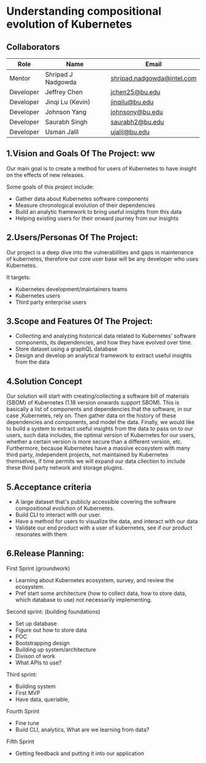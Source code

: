 # Understanding compositional evolution of Kubernetes

## Collaborators

| Role      | Name               | Email                      |
| --------- | ------------------ | -------------------------- |
| Mentor    | Shripad J Nadgowda | shripad.nadgowda@intel.com |
| Developer | Jeffrey Chen       | jchen25@bu.edu             |
| Developer | Jinqi Lu (Kevin)   | jinqilu@bu.edu             |
| Developer | Johnson Yang       | johnsony@bu.edu            |
| Developer | Saurabh Singh      | saurabh2@bu.edu            |
| Developer | Usman Jalil        | ujalil@bu.edu              |


## 1.Vision and Goals Of The Project: ww
Our main goal is to create a method for users of Kubernetes to have insight on the effects of new releases. 

Some goals of this project include:
- Gather data about Kubernetes software components 
- Measure chronological evolution of their dependencies
- Build an analytic framework to bring useful insights from this data
- Helping existing users for their onward journey from our insights

## 2.Users/Personas Of The Project:
Our project is a deep dive into the vulnerabilities and gaps in maintenance of kubernetes, therefore our core user base will be any developer who uses Kubernetes.

It targets:
- Kubernetes development/maintainers teams
- Kubernetes users
- Third party enterprise users

## 3.Scope and Features Of The Project:
- Collecting and analyzing historical data related to Kubernetes’ software components, its dependencies, and how they have evolved over time. 
- Store dataset using a graphQL database
- Design and develop an analytical framework to extract useful insights from the data

## 4.Solution Concept
Our solution will start with creating/collecting a software bill of materials (SBOM) of Kubernetes (1.18 version onwards support SBOM).
This is basically a list of components and dependencies that the software, in our case ,Kubernetes, rely on. 
Then gather data on the history of these dependencies and components, and model the data. 
Finally, we would like to build a system to extract useful insights from the data to pass on to our users, such data includes, the optimal version of Kubernetes for our users, whether a certain version is more secure than a different version, etc. 
Furthermore, because Kubernetes have a massive ecosystem with many third party, independent projects, not maintained by Kubernetes themselves, if time permits we will expand our data cllection to include these third party network and storage plugins.

## 5.Acceptance criteria
- A large dataset that's publicly accessible covering the software compositional evolution of Kubernetes. 
- Build CLI to interact with our user. 
- Have a method for users to visualize the data, and interact with our data
- Validate our end product with a user of kubernetes, see if our product resonates with them

## 6.Release Planning:
First Sprint (groundwork)
- Learning about Kubernetes ecosystem, survey, and review the ecosystem.
- Pref start some architecture (how to collect data, how to store data, which database to use) not necessarily implementing.

Second sprint: (building foundations)
- Set up database
- Figure out how to store data
- POC
- Bootstrapping design
- Building up system/architecture
- Divison of work
- What APIs to use?

Third sprint:  
- Building system 
- First MVP
- Have data, queriable, 

Fourth Sprint
- Fine tune 
- Build CLI, analytics, What are we learning from data?

Fifth Sprint
- Getting feedback and putting it into our application
